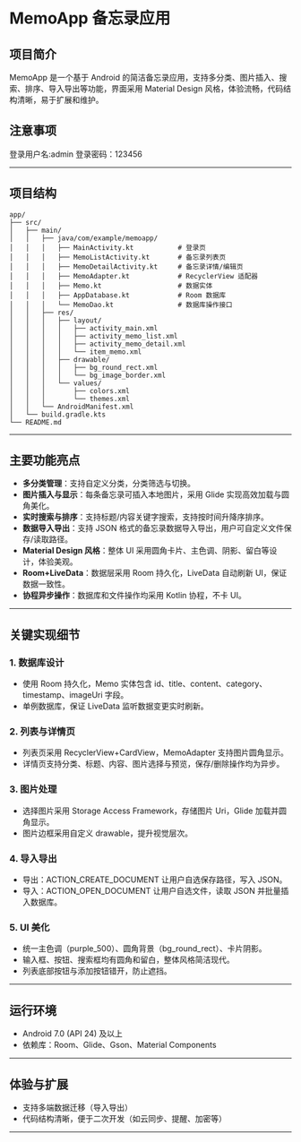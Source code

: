 # MemoApp 备忘录应用

## 项目简介

MemoApp 是一个基于 Android 的简洁备忘录应用，支持多分类、图片插入、搜索、排序、导入导出等功能，界面采用 Material Design 风格，体验流畅，代码结构清晰，易于扩展和维护。
## 注意事项
登录用户名:admin
登录密码：123456

---

## 项目结构

```
app/
├── src/
│   ├── main/
│   │   ├── java/com/example/memoapp/
│   │   │   ├── MainActivity.kt           # 登录页
│   │   │   ├── MemoListActivity.kt       # 备忘录列表页
│   │   │   ├── MemoDetailActivity.kt     # 备忘录详情/编辑页
│   │   │   ├── MemoAdapter.kt            # RecyclerView 适配器
│   │   │   ├── Memo.kt                   # 数据实体
│   │   │   ├── AppDatabase.kt            # Room 数据库
│   │   │   └── MemoDao.kt                # 数据库操作接口
│   │   ├── res/
│   │   │   ├── layout/
│   │   │   │   ├── activity_main.xml
│   │   │   │   ├── activity_memo_list.xml
│   │   │   │   ├── activity_memo_detail.xml
│   │   │   │   └── item_memo.xml
│   │   │   ├── drawable/
│   │   │   │   ├── bg_round_rect.xml
│   │   │   │   └── bg_image_border.xml
│   │   │   └── values/
│   │   │       ├── colors.xml
│   │   │       └── themes.xml
│   │   └── AndroidManifest.xml
│   └── build.gradle.kts
└── README.md
```

---

## 主要功能亮点

- **多分类管理**：支持自定义分类，分类筛选与切换。
- **图片插入与显示**：每条备忘录可插入本地图片，采用 Glide 实现高效加载与圆角美化。
- **实时搜索与排序**：支持标题/内容关键字搜索，支持按时间升降序排序。
- **数据导入导出**：支持 JSON 格式的备忘录数据导入导出，用户可自定义文件保存/读取路径。
- **Material Design 风格**：整体 UI 采用圆角卡片、主色调、阴影、留白等设计，体验美观。
- **Room+LiveData**：数据层采用 Room 持久化，LiveData 自动刷新 UI，保证数据一致性。
- **协程异步操作**：数据库和文件操作均采用 Kotlin 协程，不卡 UI。

---

## 关键实现细节

### 1. 数据库设计

- 使用 Room 持久化，Memo 实体包含 id、title、content、category、timestamp、imageUri 字段。
- 单例数据库，保证 LiveData 监听数据变更实时刷新。

### 2. 列表与详情页

- 列表页采用 RecyclerView+CardView，MemoAdapter 支持图片圆角显示。
- 详情页支持分类、标题、内容、图片选择与预览，保存/删除操作均为异步。

### 3. 图片处理

- 选择图片采用 Storage Access Framework，存储图片 Uri，Glide 加载并圆角显示。
- 图片边框采用自定义 drawable，提升视觉层次。

### 4. 导入导出

- 导出：ACTION_CREATE_DOCUMENT 让用户自选保存路径，写入 JSON。
- 导入：ACTION_OPEN_DOCUMENT 让用户自选文件，读取 JSON 并批量插入数据库。

### 5. UI 美化

- 统一主色调（purple_500）、圆角背景（bg_round_rect）、卡片阴影。
- 输入框、按钮、搜索框均有圆角和留白，整体风格简洁现代。
- 列表底部按钮与添加按钮错开，防止遮挡。

---

## 运行环境

- Android 7.0 (API 24) 及以上
- 依赖库：Room、Glide、Gson、Material Components

---

## 体验与扩展

- 支持多端数据迁移（导入导出）
- 代码结构清晰，便于二次开发（如云同步、提醒、加密等）

---
